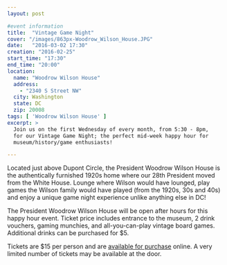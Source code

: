 ```yaml
---
layout: post

#event information
title:  "Vintage Game Night"
cover: "/images/863px-Woodrow_Wilson_House.JPG"
date:   "2016-03-02 17:30"
creation: "2016-02-25"
start_time: "17:30"
end_time: "20:00"
location:
  name: "Woodrow Wilson House"
  address:
    - "2340 S Street NW"
  city: Washington
  state: DC
  zip: 20008
tags: [ 'Woodrow Wilson House' ]
excerpt: >
  Join us on the first Wednesday of every month, from 5:30 - 8pm, 
  for our Vintage Game Night; the perfect mid-week happy hour for
  museum/history/game enthusiasts!

---
```


Located just above Dupont Circle, the President Woodrow Wilson
House is the authentically furnished 1920s home where our 28th
President moved from the White House. Lounge where Wilson would
have lounged, play games the Wilson family would have played
(from the 1920s, 30s and 40s) and enjoy a unique game night
experience unlike anything else in DC!

The President Woodrow Wilson House will be open after hours for
this happy hour event. Ticket price includes entrance to the museum,
2 drink vouchers, gaming munchies, and all-you-can-play vintage
board games. Additional drinks can be purchased for $5.

Tickets are $15 per person and are [available for purchase](http://www.woodrowwilsonhouse.org/event/vintage-game-night-march-2-2) online.
A very limited number of tickets may be available at the door.
